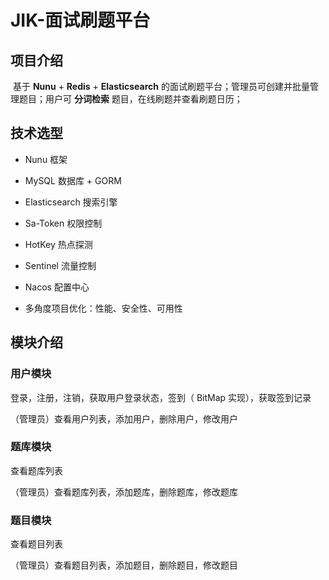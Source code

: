 # JIK-面试刷题平台

## 项目介绍

​	基于 **Nunu** + **Redis** + **Elasticsearch** 的面试刷题平台；管理员可创建并批量管理题目；用户可 **分词检索** 题目，在线刷题并查看刷题日历；

## 技术选型

- Nunu 框架

- MySQL 数据库 + GORM
- Elasticsearch 搜索引擎
- Sa-Token 权限控制
- HotKey 热点探测
- Sentinel 流量控制
- Nacos 配置中心
- 多角度项目优化：性能、安全性、可用性

## 模块介绍

### 用户模块

登录，注册，注销，获取用户登录状态，签到（ BitMap 实现），获取签到记录

（管理员）查看用户列表，添加用户，删除用户，修改用户

### 题库模块

查看题库列表

（管理员）查看题库列表，添加题库，删除题库，修改题库

### 题目模块

查看题目列表

（管理员）查看题目列表，添加题目，删除题目，修改题目

